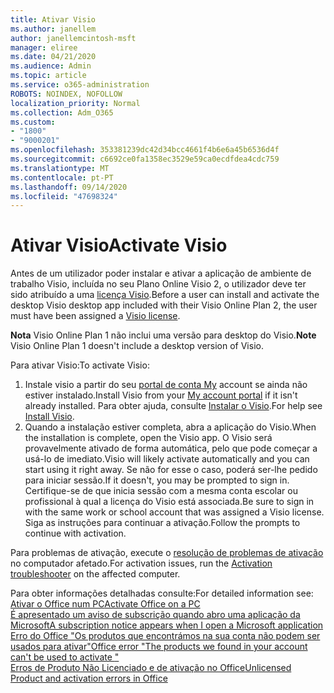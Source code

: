 ```yaml
---
title: Ativar Visio
ms.author: janellem
author: janellemcintosh-msft
manager: eliree
ms.date: 04/21/2020
ms.audience: Admin
ms.topic: article
ms.service: o365-administration
ROBOTS: NOINDEX, NOFOLLOW
localization_priority: Normal
ms.collection: Adm_O365
ms.custom:
- "1800"
- "9000201"
ms.openlocfilehash: 353381239dc42d34bcc4661f4b6e6a45b6536d4f
ms.sourcegitcommit: c6692ce0fa1358ec3529e59ca0ecdfdea4cdc759
ms.translationtype: MT
ms.contentlocale: pt-PT
ms.lasthandoff: 09/14/2020
ms.locfileid: "47698324"
---
```

# <a name="activate-visio"></a><span data-ttu-id="b20aa-102">Ativar Visio</span><span class="sxs-lookup"><span data-stu-id="b20aa-102">Activate Visio</span></span>

<span data-ttu-id="b20aa-103">Antes de um utilizador poder instalar e ativar a aplicação de ambiente de trabalho Visio, incluída no seu Plano Online Visio 2, o utilizador deve ter sido atribuído a uma [licença Visio](https://docs.microsoft.com/microsoft-365/admin/add-users/add-users).</span><span class="sxs-lookup"><span data-stu-id="b20aa-103">Before a user can install and activate the desktop Visio desktop app included with their Visio Online Plan 2, the user must have been assigned a [Visio license](https://docs.microsoft.com/microsoft-365/admin/add-users/add-users).</span></span>

<span data-ttu-id="b20aa-104">**Nota** Visio Online Plan 1 não inclui uma versão para desktop do Visio.</span><span class="sxs-lookup"><span data-stu-id="b20aa-104">**Note** Visio Online Plan 1 doesn't include a desktop version of Visio.</span></span>

<span data-ttu-id="b20aa-105">Para ativar Visio:</span><span class="sxs-lookup"><span data-stu-id="b20aa-105">To activate Visio:</span></span>

1. <span data-ttu-id="b20aa-106">Instale visio a partir do seu [portal de conta My](https://portal.office.com/account#installs) account se ainda não estiver instalado.</span><span class="sxs-lookup"><span data-stu-id="b20aa-106">Install Visio from your [My account portal](https://portal.office.com/account#installs) if it isn't already installed.</span></span> <span data-ttu-id="b20aa-107">Para obter ajuda, consulte [Instalar o Visio](https://support.office.com/article/f98f21e3-aa02-4827-9167-ddab5b025710?wt.mc_id=OfficeAdm_ClientDIA_Alchemy1800).</span><span class="sxs-lookup"><span data-stu-id="b20aa-107">For help see [Install Visio](https://support.office.com/article/f98f21e3-aa02-4827-9167-ddab5b025710?wt.mc_id=OfficeAdm_ClientDIA_Alchemy1800).</span></span>
2. <span data-ttu-id="b20aa-108">Quando a instalação estiver completa, abra a aplicação do Visio.</span><span class="sxs-lookup"><span data-stu-id="b20aa-108">When the installation is complete, open the Visio app.</span></span> <span data-ttu-id="b20aa-109">O Visio será provavelmente ativado de forma automática, pelo que pode começar a usá-lo de imediato.</span><span class="sxs-lookup"><span data-stu-id="b20aa-109">Visio will likely activate automatically and you can start using it right away.</span></span> <span data-ttu-id="b20aa-110">Se não for esse o caso, poderá ser-lhe pedido para iniciar sessão.</span><span class="sxs-lookup"><span data-stu-id="b20aa-110">If it doesn't, you may be prompted to sign in.</span></span> <span data-ttu-id="b20aa-111">Certifique-se de que inicia sessão com a mesma conta escolar ou profissional à qual a licença do Visio está associada.</span><span class="sxs-lookup"><span data-stu-id="b20aa-111">Be sure to sign in with the same work or school account that was assigned a Visio license.</span></span> <span data-ttu-id="b20aa-112">Siga as instruções para continuar a ativação.</span><span class="sxs-lookup"><span data-stu-id="b20aa-112">Follow the prompts to continue with activation.</span></span> 

<span data-ttu-id="b20aa-113">Para problemas de ativação, execute o [resolução de problemas de ativação](https://aka.ms/SARA-OfficeActivation-Alchemy) no computador afetado.</span><span class="sxs-lookup"><span data-stu-id="b20aa-113">For activation issues, run the [Activation troubleshooter](https://aka.ms/SARA-OfficeActivation-Alchemy) on the affected computer.</span></span>

<span data-ttu-id="b20aa-114">Para obter informações detalhadas consulte:</span><span class="sxs-lookup"><span data-stu-id="b20aa-114">For detailed information see:</span></span><br>
[<span data-ttu-id="b20aa-115">Ativar o Office num PC</span><span class="sxs-lookup"><span data-stu-id="b20aa-115">Activate Office on a PC</span></span>](https://support.office.com/article/5bd38f38-db92-448b-a982-ad170b1e187e?wt.mc_id=OfficeAdm_ClientDIA_Alchemy1800)<br>
[<span data-ttu-id="b20aa-116">É apresentado um aviso de subscrição quando abro uma aplicação da Microsoft</span><span class="sxs-lookup"><span data-stu-id="b20aa-116">A subscription notice appears when I open a Microsoft application</span></span>](https://support.office.com/article/4cabe32c-f594-4c0e-9191-3d3ade10cceb?wt.mc_id=OfficeAdm_ClientDIA_Alchemy1800)<br>
[<span data-ttu-id="b20aa-117">Erro do Office "Os produtos que encontrámos na sua conta não podem ser usados para <app> ativar"</span><span class="sxs-lookup"><span data-stu-id="b20aa-117">Office error "The products we found in your account can't be used to activate <app>"</span></span>](https://support.office.com/article/c9f9a0b3-5aae-4131-8077-21e6a59f141e?wt.mc_id=OfficeAdm_ClientDIA_Alchemy1800)<br>
[<span data-ttu-id="b20aa-118">Erros de Produto Não Licenciado e de ativação no Office</span><span class="sxs-lookup"><span data-stu-id="b20aa-118">Unlicensed Product and activation errors in Office</span></span>](https://support.office.com/article/0d23d3c0-c19c-4b2f-9845-5344fedc4380?wt.mc_id=OfficeAdm_ClientDIA_Alchemy1800)